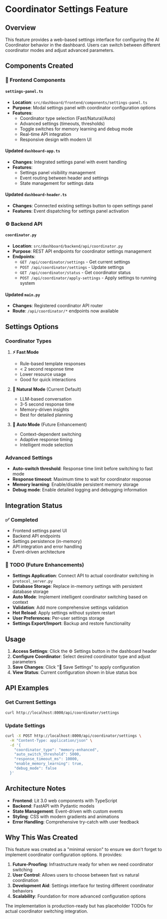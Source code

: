 # Coordinator Settings Feature

## Overview

This feature provides a web-based settings interface for configuring the AI Coordinator behavior in the dashboard. Users can switch between different coordinator modes and adjust advanced parameters.

## Components Created

### 🎨 Frontend Components

#### `settings-panel.ts`
- **Location**: `src/dashboard/frontend/components/settings-panel.ts`
- **Purpose**: Modal settings panel with coordinator configuration options
- **Features**:
  - Coordinator type selection (Fast/Natural/Auto)
  - Advanced settings (timeouts, thresholds)
  - Toggle switches for memory learning and debug mode
  - Real-time API integration
  - Responsive design with modern UI

#### Updated `dashboard-app.ts`
- **Changes**: Integrated settings panel with event handling
- **Features**:
  - Settings panel visibility management
  - Event routing between header and settings
  - State management for settings data

#### Updated `dashboard-header.ts`
- **Changes**: Connected existing settings button to open settings panel
- **Features**: Event dispatching for settings panel activation

### ⚙️ Backend API

#### `coordinator.py`
- **Location**: `src/dashboard/backend/api/coordinator.py`
- **Purpose**: REST API endpoints for coordinator settings management
- **Endpoints**:
  - `GET /api/coordinator/settings` - Get current settings
  - `POST /api/coordinator/settings` - Update settings
  - `GET /api/coordinator/status` - Get coordinator status
  - `POST /api/coordinator/apply-settings` - Apply settings to running system

#### Updated `main.py`
- **Changes**: Registered coordinator API router
- **Route**: `/api/coordinator/*` endpoints now available

## Settings Options

### Coordinator Types

1. **⚡ Fast Mode**
   - Rule-based template responses
   - < 2 second response time
   - Lower resource usage
   - Good for quick interactions

2. **🧠 Natural Mode** (Current Default)
   - LLM-based conversation
   - 3-5 second response time
   - Memory-driven insights
   - Best for detailed planning

3. **🤖 Auto Mode** (Future Enhancement)
   - Context-dependent switching
   - Adaptive response timing
   - Intelligent mode selection

### Advanced Settings

- **Auto-switch threshold**: Response time limit before switching to fast mode
- **Response timeout**: Maximum time to wait for coordinator response
- **Memory learning**: Enable/disable persistent memory storage
- **Debug mode**: Enable detailed logging and debugging information

## Integration Status

### ✅ Completed
- Frontend settings panel UI
- Backend API endpoints
- Settings persistence (in-memory)
- API integration and error handling
- Event-driven architecture

### 🚧 TODO (Future Enhancements)
- **Settings Application**: Connect API to actual coordinator switching in `protocol_server.py`
- **Database Storage**: Replace in-memory settings with persistent database storage
- **Auto Mode**: Implement intelligent coordinator switching based on context
- **Validation**: Add more comprehensive settings validation
- **Hot Reload**: Apply settings without system restart
- **User Preferences**: Per-user settings storage
- **Settings Export/Import**: Backup and restore functionality

## Usage

1. **Access Settings**: Click the ⚙️ Settings button in the dashboard header
2. **Configure Coordinator**: Select desired coordinator type and adjust parameters
3. **Save Changes**: Click "💾 Save Settings" to apply configuration
4. **View Status**: Current configuration shown in blue status box

## API Examples

### Get Current Settings
```bash
curl http://localhost:8000/api/coordinator/settings
```

### Update Settings
```bash
curl -X POST http://localhost:8000/api/coordinator/settings \
  -H "Content-Type: application/json" \
  -d '{
    "coordinator_type": "memory-enhanced",
    "auto_switch_threshold": 5000,
    "response_timeout_ms": 10000,
    "enable_memory_learning": true,
    "debug_mode": false
  }'
```

## Architecture Notes

- **Frontend**: Lit 3.0 web components with TypeScript
- **Backend**: FastAPI with Pydantic models
- **State Management**: Event-driven with custom events
- **Styling**: CSS with modern gradients and animations
- **Error Handling**: Comprehensive try-catch with user feedback

## Why This Was Created

This feature was created as a "minimal version" to ensure we don't forget to implement coordinator configuration options. It provides:

1. **Future-Proofing**: Infrastructure ready for when we need coordinator switching
2. **User Control**: Allows users to choose between fast vs natural coordination
3. **Development Aid**: Settings interface for testing different coordinator behaviors
4. **Scalability**: Foundation for more advanced configuration options

The implementation is production-ready but has placeholder TODOs for actual coordinator switching integration.
